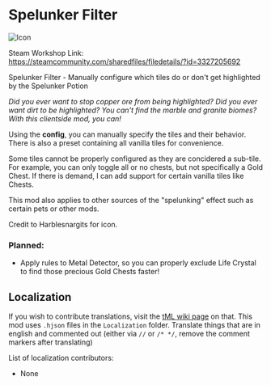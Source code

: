 # Spelunker Filter

![Icon](https://raw.githubusercontent.com/direwolf420/SpelunkerFilter/main/icon.png)

Steam Workshop Link: https://steamcommunity.com/sharedfiles/filedetails/?id=3327205692

Spelunker Filter - Manually configure which tiles do or don't get highlighted by the Spelunker Potion

*Did you ever want to stop copper ore from being highlighted? Did you ever want dirt to be highlighted?
You can't find the marble and granite biomes?
With this clientside mod, you can!*

Using the **config**, you can manually specify the tiles and their behavior. There is also a preset containing all vanilla tiles for convenience.

Some tiles cannot be properly configured as they are concidered a sub-tile. For example, you can only toggle all or no chests, but not specifically a Gold Chest. If there is demand, I can add support for certain vanilla tiles like Chests.

This mod also applies to other sources of the "spelunking" effect such as certain pets or other mods.

Credit to Harblesnargits for icon.

### Planned:
* Apply rules to Metal Detector, so you can properly exclude Life Crystal to find those precious Gold Chests faster!

## Localization
If you wish to contribute translations, visit the [tML wiki page](https://github.com/tModLoader/tModLoader/wiki/Contributing-Localization) on that.
This mod uses `.hjson` files in the `Localization` folder.
Translate things that are in english and commented out (either via `//` or `/* */`, remove the comment markers after translating)

List of localization contributors:
* None